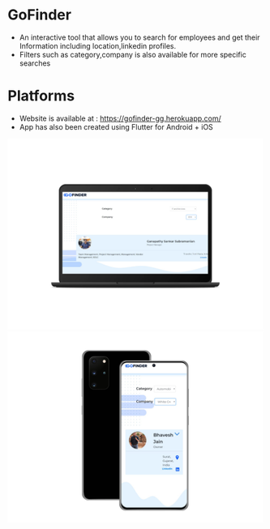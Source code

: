 # GoFinder
- An interactive tool that allows you to search for employees and get their Information including location,linkedin profiles.
- Filters such as category,company is also available for more specific searches

# Platforms
- Website is available at : https://gofinder-gg.herokuapp.com/
- App has also been created using Flutter for Android + iOS

![Image1](images/google-pixelbook-mockup.png) 
![Image2](images/phone.png) 
